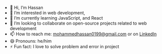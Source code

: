 - 👋 Hi, I’m Hassan
- 👀 I’m interested in web development,
- 🌱 I’m currently learning JavaScript, and React
- 💞️ I’m looking to collaborate on open-source projects related to web development
- 📫 How to reach me: mohammedhassan0199@gmail.com or on [LinkedIn](www.linkedin.com/in/mohammed-hassan-476b611aa)
- 😄 Pronouns: he/him
- ⚡ Fun fact: I love to solve problem and error in project
